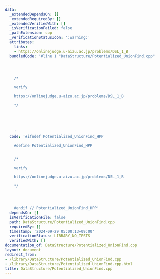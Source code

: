```yaml
---
data:
  _extendedDependsOn: []
  _extendedRequiredBy: []
  _extendedVerifiedWith: []
  _isVerificationFailed: false
  _pathExtension: cpp
  _verificationStatusIcon: ':warning:'
  attributes:
    links:
    - https://onlinejudge.u-aizu.ac.jp/problems/DSL_1_B
  bundledCode: '#line 1 "DataStructure/Potentialized_UnionFind.cpp"




    /*

    verify

    https://onlinejudge.u-aizu.ac.jp/problems/DSL_1_B

    */





    '
  code: '#ifndef Potentialized_UnionFind_HPP

    #define Potentialized_UnionFind_HPP


    /*

    verify

    https://onlinejudge.u-aizu.ac.jp/problems/DSL_1_B

    */




    #endif // Potentialized_UnionFind_HPP'
  dependsOn: []
  isVerificationFile: false
  path: DataStructure/Potentialized_UnionFind.cpp
  requiredBy: []
  timestamp: '2024-09-29 05:00:13+09:00'
  verificationStatus: LIBRARY_NO_TESTS
  verifiedWith: []
documentation_of: DataStructure/Potentialized_UnionFind.cpp
layout: document
redirect_from:
- /library/DataStructure/Potentialized_UnionFind.cpp
- /library/DataStructure/Potentialized_UnionFind.cpp.html
title: DataStructure/Potentialized_UnionFind.cpp
---
```

